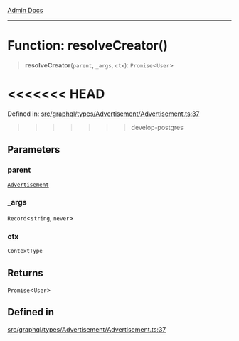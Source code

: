 [Admin Docs](/)

***

# Function: resolveCreator()

> **resolveCreator**(`parent`, `_args`, `ctx`): `Promise`\<`User`\>

<<<<<<< HEAD
=======
Defined in: [src/graphql/types/Advertisement/Advertisement.ts:37](https://github.com/PalisadoesFoundation/talawa-api/blob/37e2d6abe1cabaa02f97a3c6c418b81e8fcb5a13/src/graphql/types/Advertisement/Advertisement.ts#L37)

>>>>>>> develop-postgres
## Parameters

### parent

[`Advertisement`](../type-aliases/Advertisement.md)

### \_args

`Record`\<`string`, `never`\>

### ctx

`ContextType`

## Returns

`Promise`\<`User`\>

## Defined in

[src/graphql/types/Advertisement/Advertisement.ts:37](https://github.com/NishantSinghhhhh/talawa-api/blob/ff0f1d6ae21d3428519b64e42fe3bfdff573cb6e/src/graphql/types/Advertisement/Advertisement.ts#L37)
